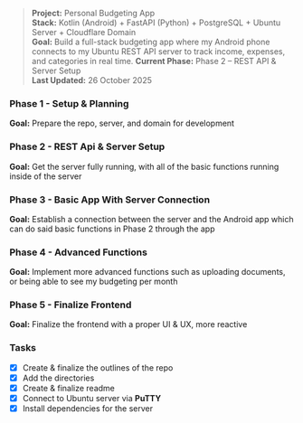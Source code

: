 > **Project:** Personal Budgeting App  
> **Stack:** Kotlin (Android) + FastAPI (Python) + PostgreSQL + Ubuntu Server + Cloudflare Domain  
> **Goal:** Build a full-stack budgeting app where my Android phone connects to my Ubuntu REST API server to track income, expenses, and categories in real time.
> **Current Phase:** Phase 2 – REST API & Server Setup  
> **Last Updated:** 26 October 2025

### Phase 1 - Setup & Planning ###
**Goal:** Prepare the repo, server, and domain for development

### Phase 2 - REST Api & Server Setup ###
**Goal:** Get the server fully running, with all of the basic functions running
inside of the server

### Phase 3 - Basic App With Server Connection ###
**Goal:** Establish a connection between the server and the Android app which can
do said basic functions in Phase 2 through the app

### Phase 4 - Advanced Functions ###
**Goal:** Implement more advanced functions such as uploading documents, or being able to see my budgeting per month

### Phase 5 - Finalize Frontend ###
**Goal:** Finalize the frontend with a proper UI & UX, more reactive

### Tasks ###
- [X] Create & finalize the outlines of the repo
- [X] Add the directories
- [X] Create & finalize readme
- [X] Connect to Ubuntu server via **PuTTY**
- [X] Install dependencies for the server